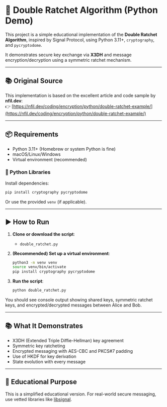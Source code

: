 # 🔐 Double Ratchet Algorithm (Python Demo)

This project is a simple educational implementation of the **Double Ratchet Algorithm**, inspired by Signal Protocol, using Python 3.11+, `cryptography`, and `pycryptodome`.

It demonstrates secure key exchange via **X3DH** and message encryption/decryption using a symmetric ratchet mechanism.

---

## 📚 Original Source

This implementation is based on the excellent article and code sample by **nfil.dev**:  
👉 [https://nfil.dev/coding/encryption/python/double-ratchet-example/](https://nfil.dev/coding/encryption/python/double-ratchet-example/)

---

## 📦 Requirements

- Python 3.11+ (Homebrew or system Python is fine)
- macOS/Linux/Windows
- Virtual environment (recommended)

### 🔧 Python Libraries

Install dependencies:

```bash
pip install cryptography pycryptodome
```

Or use the provided `venv` (if applicable).

---

## ▶️ How to Run

1. **Clone or download the script**:
    - `double_ratchet.py`

2. **(Recommended) Set up a virtual environment**:

    ```bash
    python3 -m venv venv
    source venv/bin/activate
    pip install cryptography pycryptodome
    ```

3. **Run the script**:

    ```bash
    python double_ratchet.py
    ```

You should see console output showing shared keys, symmetric ratchet keys, and encrypted/decrypted messages between Alice and Bob.

---

## 📚 What It Demonstrates

- X3DH (Extended Triple Diffie-Hellman) key agreement
- Symmetric key ratcheting
- Encrypted messaging with AES-CBC and PKCS#7 padding
- Use of HKDF for key derivation
- State evolution with every message

---

## 🧠 Educational Purpose

This is a simplified educational version. For real-world secure messaging, use vetted libraries like [libsignal](https://github.com/signalapp/libsignal).

